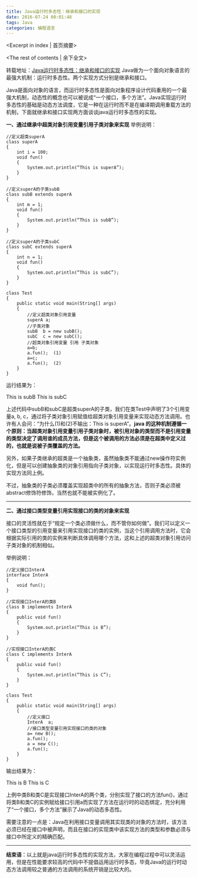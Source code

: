 ```yaml
---
title: Java运行时多态性：继承和接口的实现
date: 2016-07-24 00:01:48
tags: Java
categories: 编程语言
---
```

<Excerpt in index | 首页摘要> 
<!-- more -->
<The rest of contents | 余下全文>

转载地址：[Java运行时多态性：继承和接口的实现](http://developer.51cto.com/art/200909/153887.htm)
Java做为一个面向对象语言的最强大机制：运行时多态性。两个实现方式分别是继承和接口。

Java是面向对象的语言，而运行时多态性是面向对象程序设计代码重用的一个最强大机制，动态性的概念也可以被说成“一个接口，多个方法”。Java实现运行时多态性的基础是动态方法调度，它是一种在运行时而不是在编译期调用重载方法的机制，下面就继承和接口实现两方面谈谈java运行时多态性的实现。

**一、通过继承中超类对象引用变量引用子类对象来实现**
举例说明：

```
//定义超类superA  
class superA  
{  
	int i = 100;  
	void fun()  
	{  
		System.out.println(“This is superA”);  
	}  
}  

//定义superA的子类subB  
class subB extends superA  
{  
	int m = 1;  
	void fun()  
	{      
		System.out.println(“This is subB”);  
	}  
}  

//定义superA的子类subC  
class subC extends superA  
{  
	int n = 1;  
	void fun()  
	{      
		System.out.println(“This is subC”);  
	}  
}  

class Test  
{  
	public static void main(String[] args)  
	{  
		//定义超类对象引用变量
		superA a;
		//子类对象  
		subB  b = new subB();  
		subC  c = new subC();
		//超类对象引用变量 引用 子类对象  
		a=b;  
		a.fun();  (1)  
		a=c;  
		a.fun();  (2)  
	}  
}
```
运行结果为：

This is subB
This is subC

上述代码中subB和subC是超类superA的子类，我们在类Test中声明了3个引用变量a, b, c，通过将子类对象引用赋值给超类对象引用变量来实现动态方法调用。也许有人会问：“为什么(1)和(2)不输出：This is superA”。**java 的这种机制遵循一个原则：当超类对象引用变量引用子类对象时，被引用对象的类型而不是引用变量的类型决定了调用谁的成员方法，但是这个被调用的方法必须是在超类中定义过的，也就是说被子类覆盖的方法。**

另外，如果子类继承的超类是一个抽象类，虽然抽象类不能通过new操作符实例化，但是可以创建抽象类的对象引用指向子类对象，以实现运行时多态性。具体的实现方法同上例。

不过，抽象类的子类必须覆盖实现超类中的所有的抽象方法，否则子类必须被abstract修饰符修饰，当然也就不能被实例化了。


----------
**二、通过接口类型变量引用实现接口的类的对象来实现**

接口的灵活性就在于“规定一个类必须做什么，而不管你如何做”。我们可以定义一个接口类型的引用变量来引用实现接口的类的实例，当这个引用调用方法时，它会根据实际引用的类的实例来判断具体调用哪个方法，这和上述的超类对象引用访问子类对象的机制相似。

举例说明：

```
//定义接口InterA  
interface InterA  
{  
	void fun();  
}  

//实现接口InterA的类B  
class B implements InterA  
{  
	public void fun()  
	{      
		System.out.println(“This is B”);  
	}  
}  

//实现接口InterA的类C  
class C implements InterA  
{  
	public void fun()  
	{      
		System.out.println(“This is C”);  
	}  
}  

class Test  
{  
	public static void main(String[] args)  
	{  
		//定义接口
		InterA  a;
		//接口类型变量引用实现接口的类的对象 
		a= new B();  
		a.fun();   
		a = new C();   
		a.fun();   
	}  
}
```
输出结果为：

This is B
This is C

上例中类B和类C是实现接口InterA的两个类，分别实现了接口的方法fun()，通过将类B和类C的实例赋给接口引用a而实现了方法在运行时的动态绑定，充分利用了“一个接口，多个方法”展示了Java的动态多态性。

需要注意的一点是：Java在利用接口变量调用其实现类的对象的方法时，该方法必须已经在接口中被声明，而且在接口的实现类中该实现方法的类型和参数必须与接口中所定义的精确匹配。


----------


**结束语**：以上就是java运行时多态性的实现方法，大家在编程过程中可以灵活运用，但是在性能要求较高的代码中不提倡运用运行时多态，毕竟Java的运行时动态方法调用较之普通的方法调用的系统开销是比较大的。

